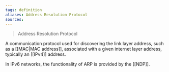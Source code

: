 ```yaml
---
tags: definition
aliases: Address Resolution Protocol
sources: 
---
```


> Address Resolution Protocol

A communication protocol used for discovering the link layer address, such as a [[MAC|MAC address]], associated with a given internet layer address, typically an [[IPv4]] address.

In IPv6 networks, the functionality of ARP is provided by the [[NDP]].